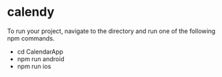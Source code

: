 # calendy

To run your project, navigate to the directory and run one of the following npm commands.

- cd CalendarApp
- npm run android
- npm run ios
